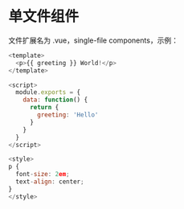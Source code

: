 # 单文件组件
文件扩展名为 .vue，single-file components，示例：
```js
<template>
  <p>{{ greeting }} World!</p>
</template>

<script>
  module.exports = {
    data: function() {
      return {
        greeting: 'Hello'
      }
    }
  }
</script>

<style>
p {
  font-size: 2em;
  text-align: center;
}
</style>
```

